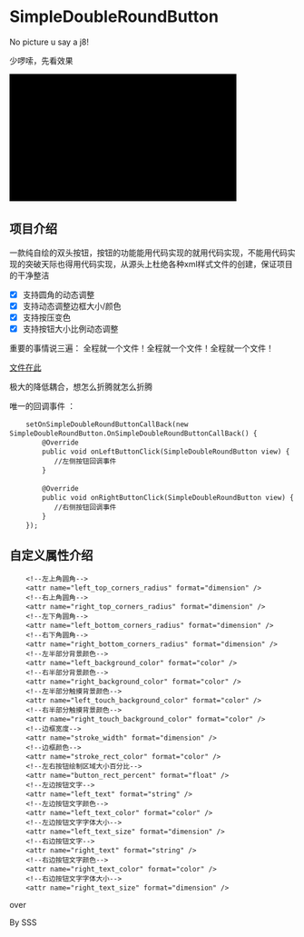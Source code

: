 # SimpleDoubleRoundButton

No picture u say a j8!

少啰嗦，先看效果

![闭嘴看图](https://github.com/michael007js/SimpleDoubleRoundButton/blob/master/images/preview.gif "闭嘴看图")


## 项目介绍

一款纯自绘的双头按钮，按钮的功能能用代码实现的就用代码实现，不能用代码实现的突破天际也得用代码实现，从源头上杜绝各种xml样式文件的创建，保证项目的干净整洁

- [x] 支持圆角的动态调整
- [x] 支持动态调整边框大小/颜色
- [x] 支持按压变色
- [x] 支持按钮大小比例动态调整

重要的事情说三遍：
全程就一个文件！全程就一个文件！全程就一个文件！

[文件在此](https://github.com/michael007js/SimpleDoubleRoundButton/blob/master/app/src/main/java/com/sss/simpleDoubleRoundButton/SimpleDoubleRoundButton.java)


极大的降低耦合，想怎么折腾就怎么折腾

唯一的回调事件 ：

        setOnSimpleDoubleRoundButtonCallBack(new SimpleDoubleRoundButton.OnSimpleDoubleRoundButtonCallBack() {
            @Override
            public void onLeftButtonClick(SimpleDoubleRoundButton view) {
               //左侧按钮回调事件
            }

            @Override
            public void onRightButtonClick(SimpleDoubleRoundButton view) {
               //右侧按钮回调事件
            }
        });


 ## 自定义属性介绍
 
        <!--左上角圆角-->
        <attr name="left_top_corners_radius" format="dimension" />
        <!--右上角圆角-->
        <attr name="right_top_corners_radius" format="dimension" />
        <!--左下角圆角-->
        <attr name="left_bottom_corners_radius" format="dimension" />
        <!--右下角圆角-->
        <attr name="right_bottom_corners_radius" format="dimension" />
        <!--左半部分背景颜色-->
        <attr name="left_background_color" format="color" />
        <!--右半部分背景颜色-->
        <attr name="right_background_color" format="color" />
        <!--左半部分触摸背景颜色-->
        <attr name="left_touch_background_color" format="color" />
        <!--右半部分触摸背景颜色-->
        <attr name="right_touch_background_color" format="color" />
        <!--边框宽度-->
        <attr name="stroke_width" format="dimension" />
        <!--边框颜色-->
        <attr name="stroke_rect_color" format="color" />
        <!--左右按钮绘制区域大小百分比-->
        <attr name="button_rect_percent" format="float" />
        <!--左边按钮文字-->
        <attr name="left_text" format="string" />
        <!--左边按钮文字颜色-->
        <attr name="left_text_color" format="color" />
        <!--左边按钮文字字体大小-->
        <attr name="left_text_size" format="dimension" />
        <!--右边按钮文字-->
        <attr name="right_text" format="string" />
        <!--右边按钮文字颜色-->
        <attr name="right_text_color" format="color" />
        <!--右边按钮文字字体大小-->
        <attr name="right_text_size" format="dimension" />
    
  
 over

 By SSS





